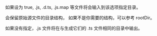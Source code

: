 
如果设为 true, .js, .d.ts, .js.map 等文件将会输入到该选项指定目录。

会保留原始源文件的目录结构， 如果不是你需要的结构，可以参考 rootDir。

如果没有指定，.js 文件将在与生成它们的 .ts 文件相同的目录中输出。

